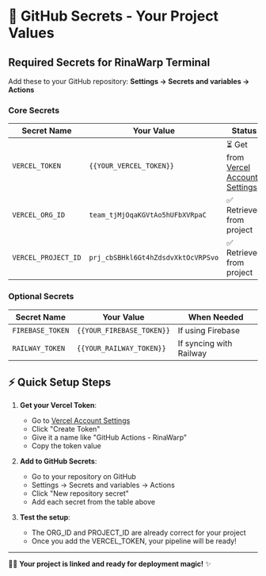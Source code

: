 # 🔐 GitHub Secrets - Your Project Values

## Required Secrets for RinaWarp Terminal

Add these to your GitHub repository: **Settings → Secrets and variables → Actions**

### Core Secrets
| Secret Name | Your Value | Status |
|-------------|------------|--------|
| `VERCEL_TOKEN` | `{{YOUR_VERCEL_TOKEN}}` | ⏳ Get from [Vercel Account Settings](https://vercel.com/account/tokens) |
| `VERCEL_ORG_ID` | `team_tjMjOqaKGVtAo5hUFbXVRpaC` | ✅ Retrieved from project |
| `VERCEL_PROJECT_ID` | `prj_cbSBHkl6Gt4hZdsdvXktOcVRPSvo` | ✅ Retrieved from project |

### Optional Secrets
| Secret Name | Your Value | When Needed |
|-------------|------------|-------------|
| `FIREBASE_TOKEN` | `{{YOUR_FIREBASE_TOKEN}}` | If using Firebase |
| `RAILWAY_TOKEN` | `{{YOUR_RAILWAY_TOKEN}}` | If syncing with Railway |

## ⚡ Quick Setup Steps

1. **Get your Vercel Token**:
   - Go to [Vercel Account Settings](https://vercel.com/account/tokens)
   - Click "Create Token"
   - Give it a name like "GitHub Actions - RinaWarp"
   - Copy the token value

2. **Add to GitHub Secrets**:
   - Go to your repository on GitHub
   - Settings → Secrets and variables → Actions
   - Click "New repository secret"
   - Add each secret from the table above

3. **Test the setup**:
   - The ORG_ID and PROJECT_ID are already correct for your project
   - Once you add the VERCEL_TOKEN, your pipeline will be ready!

---
🧜‍♀️ **Your project is linked and ready for deployment magic!** ✨

